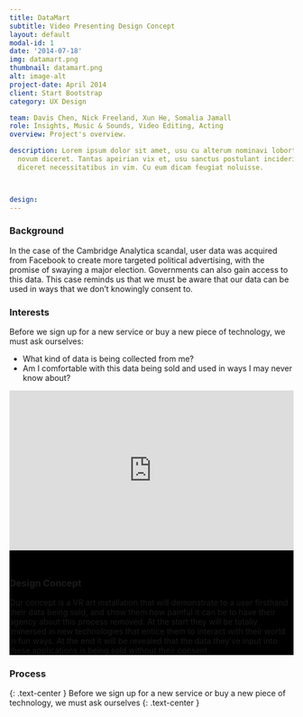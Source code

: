 ```yaml
---
title: DataMart
subtitle: Video Presenting Design Concept
layout: default
modal-id: 1
date: '2014-07-18'
img: datamart.png
thumbnail: datamart.png
alt: image-alt
project-date: April 2014
client: Start Bootstrap
category: UX Design

team: Davis Chen, Nick Freeland, Xun He, Somalia Jamall
role: Insights, Music & Sounds, Video Editing, Acting
overview: Project's overview.

description: Lorem ipsum dolor sit amet, usu cu alterum nominavi lobortis. At duo
  novum diceret. Tantas apeirian vix et, usu sanctus postulant inciderint ut, populo
  diceret necessitatibus in vim. Cu eum dicam feugiat noluisse.



design:
---
```



<div class="container-fluid">
<div class="row text-left">
          <div class="col-md-6">
              <h3>Background</h3>
              In the case of the Cambridge Analytica scandal, user data was acquired from Facebook to create more targeted political advertising, with the promise of swaying a major election. Governments can also gain access to this data. This case reminds us that we must be aware that our data can be used in ways that we don’t knowingly consent to. 
          </div>
          <div class="col-md-6">
              <h3>Interests</h3>
              Before we sign up for a new service or buy a new piece of technology, we must ask ourselves:
              <ul>
                <li>What kind of data is being collected from me?</li>
                <li>Am I comfortable with this data being sold and used in ways I may never know about?</li>
              </ul>
          </div>
      </div>
  <div class="row text-left" style="background-color: black;">
    <div class="col-md-6">
      <div style="padding-top: 56.25%; position: relative; overflow: hidden;"><iframe allowfullscreen="" scrolling="no" style="position: absolute; height: 100%; width: 100%; left: 0px; top: 0px;" src="https://onelineplayer.com/player.html?autoplay=false&loop=false&autopause=false&muted=false&url=https%3A%2F%2Fwww.youtube.com%2Fwatch%3Fv%3D1vSejrGjO1U&poster=&time=true&progressBar=true&playButton=true&overlay=true&muteButton=true&fullscreenButton=true&style=light&logo=true&quality=720p" frameborder="0"></iframe></div>
    </div>
    <div class="col-md-6 text-info" style="padding-top: 5%;">
    <h3>Design Concept</h3>
    <p>Our concept is a VR art installation that will demonstrate to a user firsthand their data being sold, and show them how painful it can be to have their agency about this process removed. At the start they will be totally immersed in new technologies that entice them to interact with their world in fun ways. At the end it will be revealed that the data they’ve input into these applications is being sold without their consent.</p>
    </div>
  </div>
</div>


### Process
{: .text-center }
Before we sign up for a new service or buy a new piece of technology, we must ask ourselves
{: .text-center }


